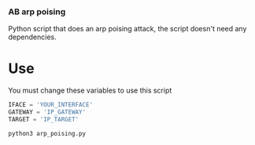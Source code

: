 ### AB arp poising
Python script that does an arp poising attack, the script doesn't need any dependencies.

# Use
You must change these variables to use this script
```py
IFACE = 'YOUR_INTERFACE'
GATEWAY = 'IP_GATEWAY'
TARGET = 'IP_TARGET'
```
```sh
python3 arp_poising.py
```
